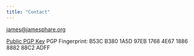```yaml
---
title: "Contact"
---
```

james@jamesphare.org

[Public PGP Key](http://keyserver2.computer42.org/pks/lookup?op=get&search=0x1886888288C2ADFF)
PGP Fingerprint: B53C B380 1A5D 97EB 1768 4E67 1886 8882 88C2 ADFF



